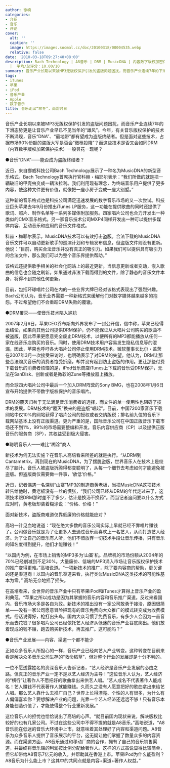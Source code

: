 ```yaml
---
author: 徐楠
categories:
- 介绍
- 音乐
- 评论
cover:
  alt: ''
  caption: ''
  image: https://images.soomal.cc/doc/20100318/00004535.webp
  relative: false
date: '2010-03-18T09:27:40+08:00'
description: Bach Technology | A8音乐 | DRM | MusicDNA | 内容数字版权加密保护技术 | 源自：北京商报 | 版权：转载
  |  平均/总评分：10.00/10
summary: 音乐产业长期以来被MP3无版权保护引发的盗版问题困扰，而音乐产业连续7年的下滑态势更是让音乐产业早已不见当年的“雄风”。今年，有关音乐版权保护的技术不断涌现，音乐“DNA”、“最地带”都有望成为盗版终结者。但是面对这些技术，占据市场90%份额的盗版大军是否会“缴枪投降”？而这些技术是否又会如同DRM一般昙花一现呢？
tags:
- iTunes
- 苹果
- iPod
- 音乐产业
- Apple
- 数字音乐
title: 音乐走出“寒冬”，尚需时日
---
```


音乐产业长期以来被MP3无版权保护引发的盗版问题困扰，而音乐产业连续7年的下滑态势更是让音乐产业早已不见当年的“雄风”。今年，有关音乐版权保护的技术不断涌现，音乐“DNA”、“最地带”都有望成为盗版终结者。但是面对这些技术，占据市场90%份额的盗版大军是否会“缴枪投降”？而这些技术是否又会如同DRM（内容数字版权加密保护技术）一般昙花一现呢？

●音乐“DNA”――能否成为盗版终结者？

近日，来自挪威科技公司Bach Technology展示了一种名为MusicDNA的新型音乐格式。Bach Technology首席执行官科赫・梅耶尔表示：“我们所做的就是把一辆破旧的甲壳虫变成一辆法拉利。我们利用现有理念，为终端音乐用户提供了更多内容，使这种文件更有价值，就像把一座小房子变成一座大别墅。”

这种新的音乐格式也是科技公司满足迅速发展的数字音乐市场的又一次尝试。科技业巨头苹果去年9月份推出iTunes LP服务，这一功能在提供歌曲的同时还提供了歌词、照片、制作名单等一系列多媒体附加服务。四家唱片公司也合力开发出一种类似的CMX音乐格式。另一家音乐技术公司MXP4同样开发出一种可以提供多媒体内容、互动音乐和应用的音乐文件格式。

科赫・梅耶尔表示，MusicDNA技术可以有效打击盗版。合法下载的MusicDNA音乐文件可以自动更新歌手的巡演计划和专辑发布信息，但盗版文件则没有更新。他说：“目前，购买合法音乐并没有真正的吸引力。如果我们可以提供具有吸引力的合法文件，那么我们可以为整个音乐界提供帮助。”

该格式还提供歌手相关的社会化网站上的最近更新。当信息更新或者变动，嵌入歌曲的信息也会随之刷新。如果通过非法下载而得到的文件，除了静态的音乐文件本身，将得不到其他任何更新。

目前，包括环球唱片公司在内的一些业界大牌已经对该格式表现出了强烈兴趣。Bach公司认为，音乐业界需要一种新格式来缓解他们对数字媒体越来越多的抱怨。不过希望他们不会重蹈DRM失败的覆辙。

●DRM覆灭――使音乐技术陷入尴尬

2007年2月6日，苹果CEO乔布斯向外界发布了一封公开信，信中称，苹果已经得出结论，如果向其他公司提供DRM保护，仍不能保证从大唱片公司购买的歌曲不被盗版，因此苹果更愿意完全废止DRM技术，以便所有的MP3都能播放从任何一家在线音乐店购买的音乐。同时，使用DRM技术用户容易发生隐私信息等的泄漏，因此，苹果也呼吁各大唱片公司停止使用DRM技术。微软董事长比尔・盖茨在2007年3月一次接受采访时，也明确表示了对DRM的失望。他认为，DRM让那些合法购买音乐的消费者饱受折磨，却并没有起到防止盗版的作用。更让那些付费下载音乐的消费者烦恼的是，iPod音乐商店iTunes上下载的音乐受DRM保护，无法在SanDisk、创新或者是微软的Zune等播放器上播放。

而全球四大唱片公司中最后一个加入DRM阵营的Sony BMG，也在2008年1月6日宣布开始提供不带数字版权保护的音乐唱片。

DRM的覆灭归咎于无法满足音乐消费者的选择，而文件的单一使用性也阻碍了技术的发展。DRM技术的“覆灭”换来的是盗版“崛起”。目前，中国7200家音乐下载网站中仅10%的网站获得了唱片公司的授权或者交纳版税；排名前九位的音乐下载网站基本上没有正版渠道。更为严重的是，国际音乐公司在中国正版音乐下载市场还不到1%，99%的市场需要整编和开发。音乐内容供应商（CP）以及提供正版音乐的服务商（SP），其权益受到极大侵害。

●聪明音乐人――难比“糊涂”商人

新技术为何无法实施？在音乐人高培看来所差的就是执行。“从DRM到Cantametrix，再到现在的MusicDNA，为了摆脱盗版，世界音乐人在技术上是绞尽了脑汁。音乐人被盗版折腾得都变聪明了，从每一个细节去考虑如何才能避免被盗版。但盗版商仅需要做一件事，‘放低’价格。”

近日，记者偶遇一名深圳“山寨”MP3的制造商黄老板，当把MusicDNA这项技术转告给他时，黄老板没有一丝的慌张，“我们公司已经从DRM的年代走过来了，这项技术跟DRM那时差不了多少，估计是换汤不换药”。而当记者追问要以什么方式应对时，黄老板却装着糊涂说：“价格、价格！”

面对新技术，盗版商难道仅靠低廉的价格就能应对？

高培一针见血地说道：“现在绝大多数的音乐公司实际上早就已经不靠唱片赚钱了。公司做音乐就是为了让更多人去通过音乐而喜欢上一名艺人，从而打造艺人经济。为了让自己的音乐有人听，他们不惜放弃一切技术手段让音乐传播，只有音乐的知名度得到提升，他们才能赚钱！”

“以国内为例，在市场上销售的MP3多为‘山寨’机。品牌机的市场份额从2004年的70%已经削减到不足30%。大量廉价、低端的MP3涌入市场让音乐版权保护技术的推广变得更难。”高培说道。“一项新技术的推广，除了要内容商的帮助，更关键的还是渠道商！以国内的音乐渠道来看，执行类似MusicDNA这类技术的可能性基本为零。” 高培无奈地摇了摇头。

在高培看来，全世界的音乐产业中只有苹果iPod和iTunes才算得上音乐产业的盈利典范。“苹果之所以成功是因为其掌握的音乐内容和音乐推广渠道。反过来看国内，音乐市场大多是各自为政。新技术的推出没有一家公司敢勇于接洽，原因很简单――没有一家公司愿意冒险把现有的音乐免费向大众推广的模式转变成为收费模式。俗话说得好，枪打出头鸟。国内大众习惯了免费音乐，有多少人会因为一首音乐而去花钱？很多唱片公司已经依托艺人经济从低迷的音乐产业谷底爬出。他们放着现成的钱不赚，跑去购买新技术，再去推广。这可能吗？”

●音乐产业发展――内容、渠道一个都不能少

正如众多音乐人所担心的一样，音乐产业已经向艺人产业转变。这种转变在目前来看是解决众多音乐公司生存的“救命稻草”，但对整个行业的发展却是十分不利的。

一位不愿透露姓名的资深音乐人告诉记者，“艺人经济是音乐产业发展的必由之路。但真正的音乐产业一定不是以艺人经济为主导！”这位音乐人认为，艺人经济的“横行”让著作人不愿把好的歌曲拿出来供艺人唱。“艺人成名不代表著作人能成名！艺人赚钱不代表著作人就能赚钱。久而久之没有人愿意把好的歌曲拿出来给艺人唱。那么艺人靠什么去推广自己？世界上长得漂亮、个性的人有很多，为什么有人偏偏喜欢你？要想解决产业的问题，光靠一个艺人经济还远远不够！只有音乐本身能创造价值了，才能使得整个行业重新发展。”

这位音乐人的担忧也恰恰说出了高培的心声。“就目前国内现状来说，解决版权比较好的也有几家公司。不过在这些公司中不得不提的就是A8音乐。”高培说道，“A8音乐能在低迷的音乐大环境中上市，就意味着其处理好了内容和渠道问题。A8音乐为众多音乐人提供了音乐展示的平台，这无疑让他们掌握了数量众多的内容资源。而在渠道方面，A8音乐通过和移动厂商的合作，拥有了自己的音乐销售渠道，并最终将音乐赚的利润按比例分配给著作人。这样的方式虽说显得比较简单，但它却带给A8音乐7亿元的收入，并帮助其在香港上市。苹果iPod为什么能盈利？A8音乐为什么能上市？这其中的共同点就是内容+渠道+著作人权益。”